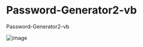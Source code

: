 # Password-Generator2-vb
Password-Generator2-vb

![image](https://github.com/noradlb1/Password-Generator2-vb/assets/74623428/bad77182-df40-4c80-a58a-efa443c33195)

